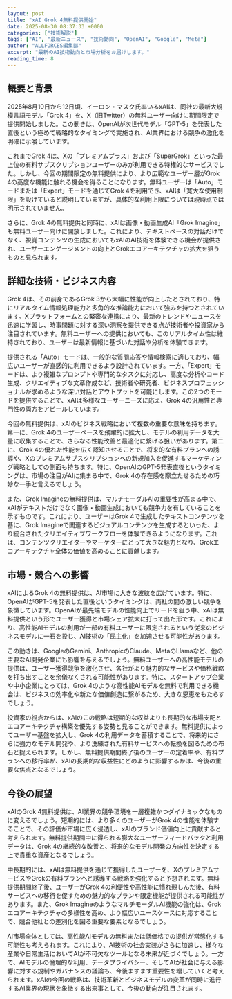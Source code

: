 ```yaml
---
layout: post
title: "xAI Grok 4無料提供開始"
date: 2025-08-30 08:37:33 +0000
categories: ["技術解説"]
tags: ["AI", "最新ニュース", "技術動向", "OpenAI", "Google", "Meta"]
author: "ALLFORCES編集部"
excerpt: "最新のAI技術動向と市場分析をお届けします。"
reading_time: 8
---
```


## 概要と背景

2025年8月10日から12日頃、イーロン・マスク氏率いるxAIは、同社の最新大規模言語モデル「Grok 4」を、X（旧Twitter）の無料ユーザー向けに期間限定で提供開始しました。この動きは、OpenAIが次世代モデル「GPT-5」を発表した直後という極めて戦略的なタイミングで実施され、AI業界における競争の激化を明確に示唆しています。

これまでGrok 4は、Xの「プレミアムプラス」および「SuperGrok」といった最上位の有料サブスクリプションユーザーのみが利用できる特権的なサービスでした。しかし、今回の期間限定の無料提供により、より広範なユーザー層がGrok 4の高度な機能に触れる機会を得ることになります。無料ユーザーは「Auto」モードまたは「Expert」モードを通じてGrok 4を利用でき、xAIは「寛大な使用制限」を設けていると説明していますが、具体的な利用上限については現時点では明示されていません。

さらに、Grok 4の無料提供と同時に、xAIは画像・動画生成AI「Grok Imagine」も無料ユーザー向けに開放しました。これにより、テキストベースの対話だけでなく、視覚コンテンツの生成においてもxAIのAI技術を体験できる機会が提供され、ユーザーエンゲージメントの向上とGrokエコアーキテクチャの拡大を狙うものと見られます。

## 詳細な技術・ビジネス内容

Grok 4は、その前身であるGrok 3から大幅に性能が向上したとされており、特にリアルタイム情報処理能力と多角的な推論能力において強みを持つとされています。Xプラットフォームとの緊密な連携により、最新のトレンドやニュースを迅速に学習し、時事問題に対する深い洞察を提供できる点が技術者や投資家から注目されています。無料ユーザーへの提供においても、このリアルタイム性は維持されており、ユーザーは最新情報に基づいた対話や分析を体験できます。

提供される「Auto」モードは、一般的な質問応答や情報検索に適しており、幅広いユーザーが直感的に利用できるよう設計されています。一方、「Expert」モードは、より複雑なプロンプトや専門的なタスクに対応し、高度な分析やコード生成、クリエイティブな文章作成など、技術者や研究者、ビジネスプロフェッショナルが求めるような深い対話とアウトプットを可能にします。この2つのモードを提供することで、xAIは多様なユーザーニーズに応え、Grok 4の汎用性と専門性の両方をアピールしています。

今回の無料提供は、xAIのビジネス戦略において複数の重要な意味を持ちます。第一に、Grok 4のユーザーベースを飛躍的に拡大し、モデルの利用データを大量に収集することで、さらなる性能改善と最適化に繋げる狙いがあります。第二に、Grok 4の優れた性能を広く認知させることで、将来的な有料プランへの誘導や、Xのプレミアムサブスクリプションへの新規加入を促進するマーケティング戦略としての側面も持ちます。特に、OpenAIのGPT-5発表直後というタイミングは、市場の注目がAIに集まる中で、Grok 4の存在感を際立たせるための巧妙な一手と言えるでしょう。

また、Grok Imagineの無料提供は、マルチモーダルAIの重要性が高まる中で、xAIがテキストだけでなく画像・動画生成においても競争力を有していることを示すものです。これにより、ユーザーはGrok 4で生成したテキストコンテンツを基に、Grok Imagineで関連するビジュアルコンテンツを生成するといった、より統合されたクリエイティブワークフローを体験できるようになります。これは、コンテンツクリエイターやマーケターにとって大きな魅力となり、Grokエコアーキテクチャ全体の価値を高めることに貢献します。

## 市場・競合への影響

xAIによるGrok 4の無料提供は、AI市場に大きな波紋を広げています。特に、OpenAIがGPT-5を発表した直後というタイミングは、両社の間の激しい競争を象徴しています。OpenAIが最先端モデルの性能向上でリードを狙う中、xAIは無料提供という形でユーザー獲得と市場シェア拡大に打って出た形です。これにより、高性能AIモデルの利用が一部の有料ユーザーに限定されるという従来のビジネスモデルに一石を投じ、AI技術の「民主化」を加速させる可能性があります。

この動きは、GoogleのGemini、AnthropicのClaude、MetaのLlamaなど、他の主要なAI開発企業にも影響を与えるでしょう。無料ユーザーへの高性能モデルの提供は、ユーザー獲得競争を激化させ、各社がより魅力的なサービスや価格戦略を打ち出すことを余儀なくされる可能性があります。特に、スタートアップ企業や中小企業にとっては、Grok 4のような高性能AIモデルを無料で利用できる機会は、ビジネスの効率化や新たな価値創造に繋がるため、大きな恩恵をもたらすでしょう。

投資家の視点からは、xAIのこの戦略は短期的な収益よりも長期的な市場支配とエコアーキテクチャ構築を優先する姿勢と見ることができます。無料提供によってユーザー基盤を拡大し、Grok 4の利用データを蓄積することで、将来的にさらに強力なモデル開発や、より洗練された有料サービスへの転換を図るための布石と捉えられます。しかし、無料提供期間終了後のユーザーの定着率や、有料プランへの移行率が、xAIの長期的な収益性にどのように影響するかは、今後の重要な焦点となるでしょう。

## 今後の展望

xAIのGrok 4無料提供は、AI業界の競争環境を一層複雑かつダイナミックなものに変えるでしょう。短期的には、より多くのユーザーがGrok 4の性能を体験することで、その評価が市場に広く浸透し、xAIのブランド価値向上に貢献すると考えられます。無料提供期間中に得られる膨大なユーザーフィードバックと利用データは、Grok 4の継続的な改善と、将来的なモデル開発の方向性を決定する上で貴重な資産となるでしょう。

中長期的には、xAIは無料提供を通じて獲得したユーザーを、XのプレミアムサービスやGrokの有料プランへと誘導する戦略を強化すると予想されます。無料提供期間終了後、ユーザーがGrok 4の利便性や高性能に慣れ親しんだ後、有料サービスへの移行を促すための魅力的なプランや限定機能が提供される可能性があります。また、Grok ImagineのようなマルチモーダルAI機能の強化は、Grokエコアーキテクチャの多様性を高め、より幅広いユースケースに対応することで、競合他社との差別化を図る重要な要素となるでしょう。

AI市場全体としては、高性能AIモデルの無料または低価格での提供が常態化する可能性も考えられます。これにより、AI技術の社会実装がさらに加速し、様々な産業や日常生活においてAIが不可欠なツールとなる未来が近づくでしょう。一方で、AIモデルの倫理的な利用、データプライバシー、そしてAIが社会に与える影響に対する規制やガバナンスの議論も、今後ますます重要性を増していくと考えられます。xAIの今回の戦略は、技術革新とビジネスモデルの変革が同時に進行するAI業界の現状を象徴する出来事として、今後の動向が注目されます。
